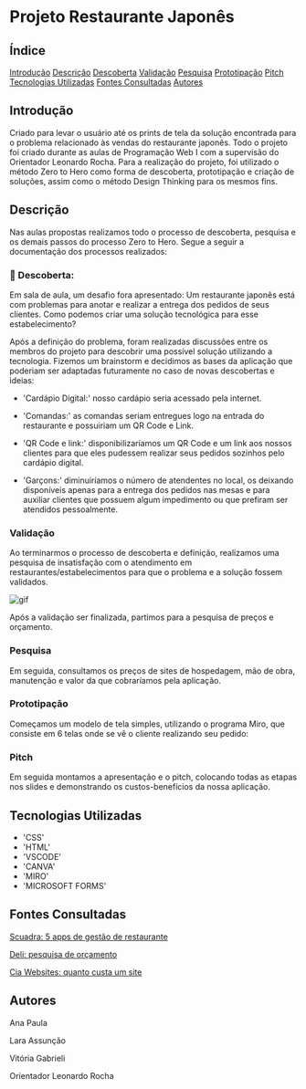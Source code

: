 # Projeto Restaurante Japonês
## Índice

[Introdução](https://github.com/vickieww/projeto_sushi#introdu%C3%A7%C3%A3o) 
[Descrição](https://github.com/vickieww/projeto_sushi#descri%C3%A7%C3%A3o) 
[Descoberta](https://github.com/vickieww/projeto_sushi#-descoberta) 
[Validação](https://github.com/vickieww/projeto_sushi#valida%C3%A7%C3%A3o) 
[Pesquisa](https://github.com/vickieww/projeto_sushi#pesquisa) 
[Prototipação](https://github.com/vickieww/projeto_sushi#prototipa%C3%A7%C3%A3o) 
[Pitch](https://github.com/vickieww/projeto_sushi#pitch) 
[Tecnologias Utilizadas](https://github.com/vickieww/projeto_sushi#tecnologias-utilizadas) 
[Fontes Consultadas](https://github.com/vickieww/projeto_sushi#fontes-consultadas) 
[Autores](https://github.com/vickieww/projeto_sushi#autores)


## Introdução 
Criado para levar o usuário até os prints de tela da solução encontrada para o problema relacionado às vendas do restaurante japonês. Todo o projeto foi criado durante as aulas de Programação Web I com a supervisão do Orientador Leonardo Rocha. Para a realização do projeto, foi utilizado o método Zero to Hero como forma de descoberta, prototipação e criação de soluções, assim como o método Design Thinking para os mesmos fins.

## Descrição  

Nas aulas propostas realizamos todo o processo de descoberta, pesquisa e os demais passos do processo Zero to Hero. Segue a seguir a documentação dos processos realizados:  



### 🎡 Descoberta:

Em sala de aula, um desafio fora apresentado: Um restaurante japonês está com problemas para anotar e realizar a entrega dos pedidos de seus clientes. Como podemos criar uma solução tecnológica para esse estabelecimento? 

Após a definição do problema, foram realizadas discussões entre os membros do projeto para descobrir uma possível solução utilizando a tecnologia. Fizemos um brainstorm e decidimos as bases da aplicação que poderiam ser adaptadas futuramente no caso de novas descobertas e ideias: 

- 'Cardápio Digital:' nosso cardápio seria acessado pela internet. 

- 'Comandas:' as comandas seriam entregues logo na entrada do restaurante e possuiriam um QR Code e Link. 

- 'QR Code e link:' disponibilizaríamos um QR Code e um link aos nossos clientes para que eles pudessem realizar seus pedidos sozinhos pelo cardápio digital. 

- 'Garçons:' diminuiríamos o número de atendentes no local, os deixando disponíveis apenas para a entrega dos pedidos nas mesas e para auxiliar clientes que possuem algum impedimento ou que prefiram ser atendidos pessoalmente. 

### Validação 

Ao terminarmos o processo de descoberta e definição, realizamos uma pesquisa de insatisfação com o atendimento em restaurantes/estabelecimentos para que o problema e a solução fossem validados. 

![gif](telaPesquisa.gif) 

Após a validação ser finalizada, partimos para a pesquisa de preços e orçamento. 

### Pesquisa 

Em seguida, consultamos os preços de sites de hospedagem, mão de obra, manutenção e valor da que cobraríamos pela aplicação. 

### Prototipação 

Começamos um modelo de tela simples, utilizando o programa Miro, que consiste em 6 telas onde se vê o cliente realizando seu pedido:  

### Pitch 

Em seguida montamos a apresentação e o pitch, colocando todas as etapas nos slides e demonstrando os custos-benefícios da nossa aplicação. 

## Tecnologias Utilizadas 

- 'CSS'
- 'HTML'
- 'VSCODE'
- 'CANVA'
- 'MIRO'
- 'MICROSOFT FORMS'

## Fontes Consultadas

[Scuadra: 5 apps de gestão de restaurante](https://www.scuadra.com.br/blog/5-apps-de-gestao-para-restaurante-que-voce-precisa-conhecer/) 

[Deli: pesquisa de orçamento](https://deli.com.br/pt-br/criar-uma-conta/?device=m&utm_term=programa%20para%20restaurante&utm_campaign=FUDO_BR_SEARCH_General&utm_source=adwords&utm_medium=ppc&hsa_acc=1925680188&hsa_cam=17567554209&hsa_grp=137872578853&hsa_ad=641670479464&hsa_src=g&hsa_tgt=kwd-306025781&hsa_kw=programa%20para%20restaurante&hsa_mt=b&hsa_net=adwords&hsa_ver=3&gad=1&gclid=CjwKCAjw3oqoBhAjEiwA_UaLttNTsC8ZMWB-9alEBS-FyByz6UEdi08_8OEy-KxjjZlX8RLMkkwP2hoC89IQAvD_BwE) 

[Cia Websites: quanto custa um site](https://www.ciawebsites.com.br/sites/quanto-custa-um-site/#:~:text=A%20cria%C3%A7%C3%A3o%20de%20um%20site,esses%20valores%20nos%20t%C3%B3picos%20anteriores.) 

## Autores 

Ana Paula 

Lara Assunção 

Vitória Gabrieli

Orientador Leonardo Rocha
